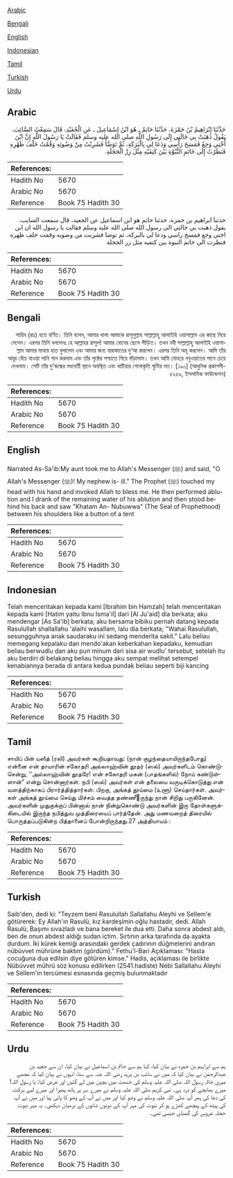 [Arabic](#arabic)

[Bengali](#bengali)

[English](#english)

[Indonesian](#indonesian)

[Tamil](#tamil)

[Turkish](#turkish)

[Urdu](#urdu)

## Arabic


<div dir="rtl" lang="ar" style={{fontSize:'larger',backgroundColor:'#f8f9fa',padding:20}}>
حَدَّثَنَا إِبْرَاهِيمُ بْنُ حَمْزَةَ، حَدَّثَنَا حَاتِمٌ ـ هُوَ ابْنُ إِسْمَاعِيلَ ـ عَنِ الْجُعَيْدِ، قَالَ سَمِعْتُ السَّائِبَ، يَقُولُ ذَهَبَتْ بِي خَالَتِي إِلَى رَسُولِ اللَّهِ صلى الله عليه وسلم فَقَالَتْ يَا رَسُولَ اللَّهِ إِنَّ ابْنَ أُخْتِي وَجِعٌ فَمَسَحَ رَأْسِي وَدَعَا لِي بِالْبَرَكَةِ، ثُمَّ تَوَضَّأَ فَشَرِبْتُ مِنْ وَضُوئِهِ وَقُمْتُ خَلْفَ ظَهْرِهِ فَنَظَرْتُ إِلَى خَاتَمِ النُّبُوَّةِ بَيْنَ كَتِفَيْهِ مِثْلَ زِرِّ الْحَجَلَةِ‏.‏
</div>
<div style={{backgroundColor:'#f8f9fa',padding:20, marginBottom: 10}}><table> <thead> <tr> <th>References:</th> <th></th> </tr> </thead> <tbody><tr><td>Hadith No</td><td>5670</td></tr><tr><td>Arabic No</td><td>5670</td></tr><tr><td>Reference</td><td>Book 75 Hadith 30</td></tr></tbody></table></div>


<div dir="rtl" lang="ar" style={{fontSize:'larger',backgroundColor:'#f8f9fa',padding:20}}>
حدثنا ابراهيم بن حمزة، حدثنا حاتم هو ابن اسماعيل عن الجعيد، قال سمعت السايب، يقول ذهبت بي خالتي الى رسول الله صلى الله عليه وسلم فقالت يا رسول الله ان ابن اختي وجع فمسح راسي ودعا لي بالبركة، ثم توضا فشربت من وضويه وقمت خلف ظهره فنظرت الى خاتم النبوة بين كتفيه مثل زر الحجلة
</div>
<div style={{backgroundColor:'#f8f9fa',padding:20, marginBottom: 10}}><table> <thead> <tr> <th>References:</th> <th></th> </tr> </thead> <tbody><tr><td>Hadith No</td><td>5670</td></tr><tr><td>Arabic No</td><td>5670</td></tr><tr><td>Reference</td><td>Book 75 Hadith 30</td></tr></tbody></table></div>

## Bengali


<div dir="rtl" lang="bn" style={{fontSize:'larger',backgroundColor:'#f8f9fa',padding:20}}>
সায়িব (রাঃ) হতে বর্ণিত। তিনি বলেন, আমার খালা আমাকে রাসূলুল্লাহ সাল্লাল্লাহু আলাইহি ওয়াসাল্লাম এর কাছে নিয়ে গেলেন। এরপর তিনি বললেনঃ হে আল্লাহর রাসূল! আমার বোনের ছেলে পীড়িত। তখন নবী সাল্লাল্লাহু আলাইহি ওয়াসাল্লাম আমার মাথায় হাত বুলালেন এবং আমার জন্য বারাকাতের দু‘আ করলেন। এরপর তিনি অযূ করলেন। আমি তাঁর অযূর বেঁচে যাওয়া পানি পান করলাম এবং তাঁর পৃষ্ঠের পশ্চাতে গিয়ে দাঁড়ালাম। তখন আমি মোহরে নবুওয়াতের পানে চেয়ে দেখলাম। সেটি তাঁর দু’স্কন্ধের মধ্যবর্তী স্থানে অবস্থিত এবং খাটিয়ার গোলাকৃতি ঘুন্টির মত। [১৯০] (আধুনিক প্রকাশনী- ৫২৫৯, ইসলামিক ফাউন্ডেশন)
</div>
<div style={{backgroundColor:'#f8f9fa',padding:20, marginBottom: 10}}><table> <thead> <tr> <th>References:</th> <th></th> </tr> </thead> <tbody><tr><td>Hadith No</td><td>5670</td></tr><tr><td>Arabic No</td><td>5670</td></tr><tr><td>Reference</td><td>Book 75 Hadith 30</td></tr></tbody></table></div>

## English


<div dir="ltr" lang="en" style={{fontSize:'larger',backgroundColor:'#f8f9fa',padding:20}}>
Narrated As-Sa'ib:My aunt took me to Allah's Messenger (ﷺ) and said, "O Allah's Messenger (ﷺ)! My nephew is- ill." The Prophet (ﷺ) touched my head with his hand and invoked Allah to bless me. He then performed ablution and I drank of the remaining water of his ablution and then stood behind his back and saw "Khatam An- Nubuwwa" (The Seal of Prophethood) between his shoulders like a button of a tent
</div>
<div style={{backgroundColor:'#f8f9fa',padding:20, marginBottom: 10}}><table> <thead> <tr> <th>References:</th> <th></th> </tr> </thead> <tbody><tr><td>Hadith No</td><td>5670</td></tr><tr><td>Arabic No</td><td>5670</td></tr><tr><td>Reference</td><td>Book 75 Hadith 30</td></tr></tbody></table></div>

## Indonesian


<div dir="ltr" lang="id" style={{fontSize:'larger',backgroundColor:'#f8f9fa',padding:20}}>
Telah menceritakan kepada kami [Ibrahim bin Hamzah] telah menceritakan kepada kami [Hatim yaitu Ibnu Isma'il] dari [Al Ju'aid] dia berkata; aku mendengar [As Sa'ib] berkata; aku bersama bibiku pernah datang kepada Rasulullah shallallahu 'alaihi wasallam, lalu dia berkata; "Wahai Rasulullah, sesungguhnya anak saudaraku ini sedang menderita sakit." Lalu beliau memegang kepalaku dan mendo'akan keberkahan kepadaku, kemudian beliau berwudlu dan aku pun minum dari sisa air wudlu' tersebut, setelah itu aku berdiri di belakang beliau hingga aku sempat melihat setempel kenabiannya berada di antara kedua pundak beliau seperti biji kancing
</div>
<div style={{backgroundColor:'#f8f9fa',padding:20, marginBottom: 10}}><table> <thead> <tr> <th>References:</th> <th></th> </tr> </thead> <tbody><tr><td>Hadith No</td><td>5670</td></tr><tr><td>Arabic No</td><td>5670</td></tr><tr><td>Reference</td><td>Book 75 Hadith 30</td></tr></tbody></table></div>

## Tamil


<div dir="ltr" lang="ta" style={{fontSize:'larger',backgroundColor:'#f8f9fa',padding:20}}>
சாயிப் பின் யஸீத் (ரலி) அவர்கள் கூறியதாவது: (நான் குழந்தையாயிருந்தபோது) என்னை என் தாயாரின் சகோதரி அல்லாஹ்வின் தூதர் (ஸல்) அவர்களிடம் கொண்டுசென்று, ‘‘அல்லாஹ்வின் தூதரே! என் சகோதரி மகன் (பாதங்களில்) நோய் கண்டுள்ளான்” என்று சொன்னார்கள். நபி (ஸல்) அவர்கள் என் தலையை வருடிக்கொடுத்து என் வளத்திற்காகப் பிரார்த்தித்தார்கள். பிறகு, அங்கத் தூய்மை (உளூ) செய்தார்கள். அவர்கள் அங்கத் தூய்மை செய்து மிச்சம் வைத்த தண்ணீருந்து நான் சிறிது பருகினேன். அவர்களின் முதுகுக்குப் பின்னால் நான் நின்றுகொண்டு அவர்களின் இரு தோள்களுக்கிடையில் இருந்த நபித்துவ முத்திரையைப் பார்த்தேன். அது மணவறைத் திரையில் பொருத்தப்படுகின்ற பித்தானைப் போன்றிருந்தது.27 அத்தியாயம் :
</div>
<div style={{backgroundColor:'#f8f9fa',padding:20, marginBottom: 10}}><table> <thead> <tr> <th>References:</th> <th></th> </tr> </thead> <tbody><tr><td>Hadith No</td><td>5670</td></tr><tr><td>Arabic No</td><td>5670</td></tr><tr><td>Reference</td><td>Book 75 Hadith 30</td></tr></tbody></table></div>

## Turkish


<div dir="ltr" lang="tr" style={{fontSize:'larger',backgroundColor:'#f8f9fa',padding:20}}>
Saib'den, dedi ki: "Teyzem beni Rasulullah Sallallahu Aleyhi ve Sellem'e götürerek: Ey Allah'ın Rasulü, kız kardeşimin oğlu hastadır, dedi. Allah Rasulü, Başımı sıvazladı ve bana bereket ile dua etti. Daha sonra abdest aldı, ben de onun abdest aldığı sudan içtim. Sırtının arka tarafında da ayakta durdum. İki kürek kemiği arasındaki gerdek çadırının düğmelerini andıran nübüvvet mührüne baktım (gördüm)." Fethu'l-Bari Açıklaması: "Hasta çocuğuna dua edilsin diye götüren kimse." Hadis, açıklaması ile birlikte Nübüvvet mührü söz konusu edilirken (2541.hadiste) Nebi Sallallahu Aleyhi ve Sellem'in tercümesi esnasında geçmiş bulunmaktadır
</div>
<div style={{backgroundColor:'#f8f9fa',padding:20, marginBottom: 10}}><table> <thead> <tr> <th>References:</th> <th></th> </tr> </thead> <tbody><tr><td>Hadith No</td><td>5670</td></tr><tr><td>Arabic No</td><td>5670</td></tr><tr><td>Reference</td><td>Book 75 Hadith 30</td></tr></tbody></table></div>

## Urdu


<div dir="rtl" lang="ur" style={{fontSize:'larger',backgroundColor:'#f8f9fa',padding:20}}>
ہم سے ابراہیم بن حمزہ نے بیان کیا، کہا ہم سے حاتم بن اسماعیل نے بیان کیا، ان سے جعید بن عبدالرحمٰن نے بیان کیا کہ میں نے سائب بن یزید رضی اللہ عنہ سے سنا، انہوں نے بیان کیا کہ مجھے میری خالہ رسول اللہ صلی اللہ علیہ وسلم کی خدمت میں بچپن میں لے گئیں اور عرض کیا: یا رسول اللہ! میرے بھانجے کو درد ہے۔ نبی کریم صلی اللہ علیہ وسلم نے میرے سر پر ہاتھ پھیرا اور میرے لیے برکت کی دعا کی پھر آپ صلی اللہ علیہ وسلم نے وضو کیا اور میں نے آپ کے وضو کا پانی پیا اور میں نے آپ کی پیٹھ کے پیچھے کھڑے ہو کر نبوت کی مہر آپ کے دونوں شانوں کے درمیان دیکھی۔ یہ مہر نبوت حجلہ عروس کی گھنڈی جیسی تھی۔
</div>
<div style={{backgroundColor:'#f8f9fa',padding:20, marginBottom: 10}}><table> <thead> <tr> <th>References:</th> <th></th> </tr> </thead> <tbody><tr><td>Hadith No</td><td>5670</td></tr><tr><td>Arabic No</td><td>5670</td></tr><tr><td>Reference</td><td>Book 75 Hadith 30</td></tr></tbody></table></div>